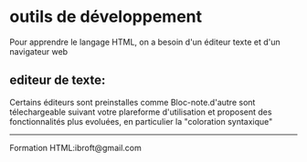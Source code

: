 <html>
<head>
<title>TP1 HTML</title>
<meta charset="utf-8">
</head>
<body>
<h1>outils de développement</h1>
<p>Pour apprendre le langage HTML, on a besoin d'un éditeur texte et d'un navigateur web</p>
<h2>editeur de texte:</h2>
<p>Certains éditeurs sont preinstalles comme Bloc-note.d'autre sont télechargeable
suivant votre plareforme d'utilisation et proposent des fonctionnalités plus evoluées,
en particulier la "coloration syntaxique"</p>
<hr>
<p>Formation HTML:ibroft@gmail.com</p>
</body>
</html>
